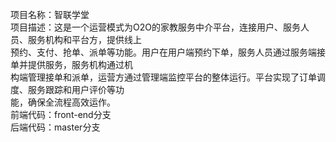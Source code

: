 项目名称：智联学堂    
项目描述：这是一个运营模式为O2O的家教服务中介平台，连接用户、服务人员、服务机构和平台方，提供线上  
预约、支付、抢单、派单等功能。用户在用户端预约下单，服务人员通过服务端接单并提供服务，服务机构通过机  
构端管理接单和派单，运营方通过管理端监控平台的整体运行。平台实现了订单调度、服务跟踪和用户评价等功  
能，确保全流程高效运作。    
前端代码：front-end分支   
后端代码：master分支   
